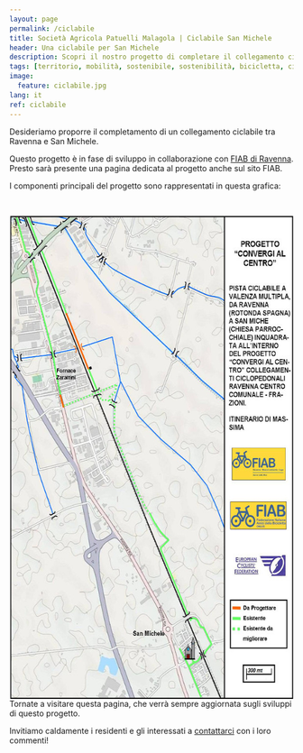 ```yaml
---
layout: page
permalink: /ciclabile
title: Società Agricola Patuelli Malagola | Ciclabile San Michele
header: Una ciclabile per San Michele
description: Scopri il nostro progetto di completare il collegamento ciclabile Ravenna - San Michele.
tags: [territorio, mobilità, sostenibile, sostenibilità, bicicletta, ciclabili, ambiente, azienda, agricola, Ravenna, San Michele, Romagna, Emilia-Romagna, sanmicheleinbici]
image:
  feature: ciclabile.jpg
lang: it
ref: ciclabile
---
```


Desideriamo proporre il completamento di un collegamento ciclabile tra Ravenna e San Michele. 

Questo progetto è in fase di sviluppo in collaborazione con [FIAB di Ravenna](https://www.fiabravenna.com/). Presto sarà presente una pagina dedicata al progetto anche sul sito FIAB.


I componenti principali del progetto sono rappresentati in questa grafica: 

<img src="/images/mappaciclabile.jpg" alt="Mappa ciclabile San Michele" style="width:600px;height:858px;margin:30px 5px 0px 0px" align="left">

Tornate a visitare questa pagina, che verrà sempre aggiornata sugli sviluppi di questo progetto.

Invitiamo caldamente i residenti e gli interessati a [contattarci](/contatti) con i loro commenti!
